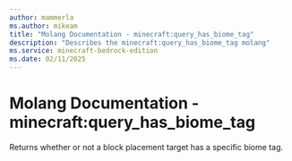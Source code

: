 ```yaml
---
author: mammerla
ms.author: mikeam
title: "Molang Documentation - minecraft:query_has_biome_tag"
description: "Describes the minecraft:query_has_biome_tag molang"
ms.service: minecraft-bedrock-edition
ms.date: 02/11/2025 
---
```


# Molang Documentation - minecraft:query_has_biome_tag

Returns whether or not a block placement target has a specific biome tag.
